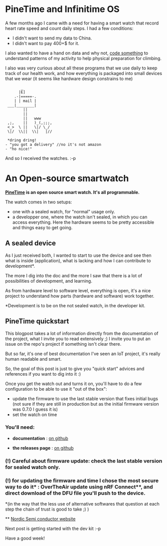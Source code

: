 # PineTime and Infinitime OS

  A few months ago I came with a need for having a smart watch that record heart rate speed and count daily steps. I had a few conditions:
  - I didn't want to send my data to China.
  - I didn't want to pay 400+$ for it.
  
I also wanted to have a hand on data and why not, [code something](https://www.mit.edu/~amidi/teaching/data-science-tools/study-guide/data-visualization-with-r/) to understand patterns of my activity to help physical preparation for climbing. 

  I also was very curious about all these programs that we use daily to keep track of our health work, and how everything is packaged into small devices that we wear (it seems like hardware design constrains to me)

           _
          |E]
        .-|=====-.
        | | mail |
     ___|________|
            ||
            ||
            ||   www
     ,;,    ||   )_(,;;;,
     <_>  \ ||   \|/ \_/
     \|/  \\||  \\|   |//

~~~
 *dring dring!
- "you got a delivery" //no it's not amazon
- "ho nice!"
~~~
 And so I received the watches. :-p


# An Open-source smartwatch

**[PineTime](https://www.pine64.org/pinetime/) is an open source smart watch. It's all programmable.**

The watch comes in two setups:
- one with a sealed watch, for "normal" usage only.
- a developper one, where the watch isn't sealed, in which you can access everything. Here the hardware seems to be pretty accessible and things easy to get going.

## A sealed device

As I just received both, I wanted to start to use the device and see then what is inside (application), what is lacking and how I can contribute to development*.

The more I dig into the doc and the more I saw that there is a lot of possibilities of development, and learning.

As from hardware level to software level, everything is open, it's a nice project to understand how parts (hardware and software) work together.

*Development is to be on the not sealed watch, in the developer kit.

## PineTime quickstart

This blogpost takes a lot of information directly from the documentation of the project, what I invite you to read extensively ;) I invite you to put an issue on the repo's project if something isn't clear there.

But so far, it's one of best documentation I've seen an IoT project, it's really human readable and smart.

So, the goal of this post is just to give you "quick start" advices and references if you want to dig into it :)


Once you get the watch out and turns it on, you'll have to do a few configuration to be able to use it "out of the box":

- update the firmware to use the last stable version that fixes initial bugs (not sure if they are still in production but as the initial firmware version was 0.7.0 I guess it is)
- set the watch on time

### You'll need:
- **documentation** : 
[on github](https://github.com/JF002/Pinetime/blob/develop/doc/gettingStarted/gettingStarted.md)

- **the releases page** : 
[on github](https://github.com/JF002/Pinetime/releases)

### (!) Careful about firmware update: check the last stable version for sealed watch only.

### (!) for updating the firmware and time I chose the most secure way to do it* : OverTheAir update using nRF Connect**, and direct download of the DFU file you'll push to the device.

*(in the way that the less use of alternative softwares that question at each step the chain of trust is good to take ;) )

** [Nordic Semi conductor website](https://www.nordicsemi.com/Software-and-tools/Development-Tools/nRF-Connect-for-mobile)


Next post is getting started with the dev kit :-p

Have a good week!
